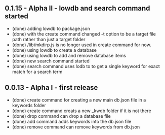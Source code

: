 ## 0.1.15 - Alpha II - lowdb and search command started
  * (done) adding lowdb to package.json
  * (done) with the create command changed -t option to be a target file path rather than just a target folder
  * (done) /lib/mkdirp.js is no longer used in create command for now.
  * (done) using lowdb to create a database
  * (done) using lowdb to add and remove database items
  * (done) new search command started
  * (done) search command uses lodb to to get a single keyword for exact match for a search term

## 0.0.13 - Alpha I - first release
  * (done) create command for creating a new main db.json file in a keywords folder
  * (done) create command creats a new _kwdb folder if it is not there
  * (done) drop command can drop a database file
  * (done) add command adds keywords into the db.json file
  * (done) remove command can remove keywords from db.json

